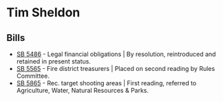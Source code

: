 # Tim Sheldon
## Bills
* [SB 5486](/bill/2021-22/sb/5486/) - Legal financial obligations | By resolution, reintroduced and retained in present status.
* [SB 5565](/bill/2021-22/sb/5565/) - Fire district treasurers | Placed on second reading by Rules Committee.
* [SB 5865](/bill/2021-22/sb/5865/) - Rec. target shooting areas | First reading, referred to Agriculture, Water, Natural Resources & Parks.
